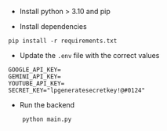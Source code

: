 - Install python > 3.10 and pip

- Install dependencies

```
pip install -r requirements.txt
```

- Update the `.env` file with the correct values
```
GOOGLE_API_KEY=
GEMINI_API_KEY=
YOUTUBE_API_KEY=
SECRET_KEY="lpgeneratesecretkey!@#0124"

```

- Run the backend
```
    python main.py
```